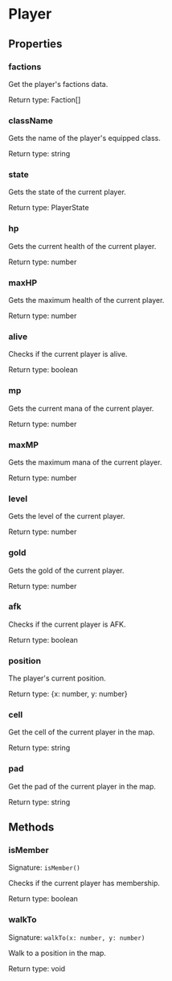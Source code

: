 # Player



## Properties

### factions
<p>Get the player's factions data.</p>


Return type: Faction[]

### className
<p>Gets the name of the player's equipped class.</p>


Return type: string

### state
<p>Gets the state of the current player.</p>


Return type: PlayerState

### hp
<p>Gets the current health of the current player.</p>


Return type: number

### maxHP
<p>Gets the maximum health of the current player.</p>


Return type: number

### alive
<p>Checks if the current player is alive.</p>


Return type: boolean

### mp
<p>Gets the current mana of the current player.</p>


Return type: number

### maxMP
<p>Gets the maximum mana of the current player.</p>


Return type: number

### level
<p>Gets the level of the current player.</p>


Return type: number

### gold
<p>Gets the gold of the current player.</p>


Return type: number

### afk
<p>Checks if the current player is AFK.</p>


Return type: boolean

### position
<p>The player's current position.</p>


Return type: {x: number, y: number}

### cell
<p>Get the cell of the current player in the map.</p>


Return type: string

### pad
<p>Get the pad of the current player in the map.</p>


Return type: string

## Methods

### isMember
Signature: `isMember()`

Checks if the current player has membership.


Return type: boolean

### walkTo
Signature: `walkTo(x: number, y: number)`

Walk to a position in the map.


Return type: void